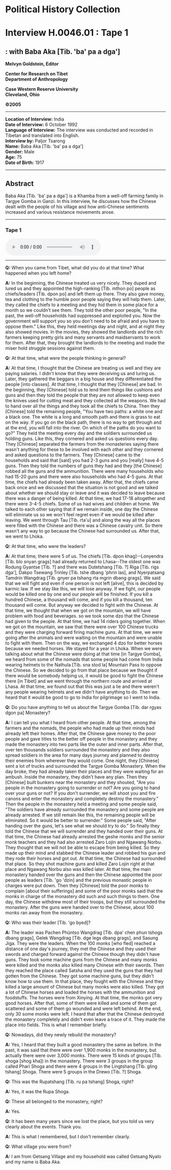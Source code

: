 # Political History Collection  
# Interview H.0046.01 : Tape 1  
##  : with Baba Aka [Tib. 'ba' pa a dga']   


**Melvyn Goldstein, Editor**  

**Center for Research on Tibet**  
**Department of Anthropology**  

**Case Western Reserve University**  
**Cleveland, Ohio**  

**©2005**  

---  
**Location of Interview:** India  
**Date of Interview:** 6 October 1992  
**Language of Interview:** The interview was conducted and recorded in Tibetan and translated into English.  
**Interview by:** Paljor Tsarong  
**Name:** Baba Aka [Tib. 'ba' pa a dga']  
**Gender:** Male  
**Age:** 75  
**Date of Birth:** 1917  
  
---  
## Abstract  

 Baba Aka [Tib. 'ba' pa a dga'] is a Khamba from a well-off farming family in Targye Gomba in Ganzi. In this interview, he discusses how the Chinese dealt with the people of his village and how anti-Chinese sentiments increased and various resistance movements arose. 
  
---
### Tape 1  

<audio controls>
<source src="https://tile.loc.gov/storage-services/service/asian/asiantoha/H_0046_01/H_0046_01.mp3" type="audio/mp3">
Your browser does not support the audio element.
</audio>  

---

**Q:**  When you came from Tibet, what did you do at that time? What happened when you left home?   

**A:**  In the beginning, the Chinese treated us very nicely. They duped and lured us and they appointed the high-ranking [Tib. mthon po] people as chiefs/leaders [Tib. dpon po] and left them up there. They also gave money, tea and clothing to the humble poor people saying they will help them. Later, they called the chiefs to a meeting and they hid them in some place for a month so we couldn't see them. They told the other poor people, "In the past, the well-off households had suppressed and exploited you. Now the government will support you so you don't need to be afraid and you have to oppose them." Like this, they held meetings day and night, and at night they also showed movies. In the movies, they showed the landlords and the rich farmers keeping pretty girls and many servants and maidservants to work for them. After that, they brought the landlords to the meeting and made the miser hold struggle sessions against them.   

**Q:**  At that time, what were the people thinking in general?   

**A:**  At that time, I thought that the Chinese are treating us well and they are paying salaries. I didn't know that they were deceiving us and luring us. Later, they gathered the beggars in a big house and they differentiated the people [into classes]. At that time, I thought that they [Chinese] are bad. In the beginning, they [Chinese] told us to lend them things like cushions and guns and then they told the people that they are not allowed to keep even the knives used for cutting meat and they collected all the weapons. We had to hand over all the things and they took all the chiefs to China. Then they [Chinese] told the remaining people, "You have two paths: a white one and a black one. The white is a long and smooth path and there is grass to eat on the way. If you go on the black path, there is no way to get through and at the end, you will fall into the river. On which of the paths do you want to go?" They held the meeting every day and the soldiers surrounded us holding guns. Like this, they cornered and asked us questions every day. They [Chinese] separated the farmers from the monasteries saying there wasn't anything for these to be involved with each other and they cornered and asked questions to the farmers. They [Chinese] came to the households and said that [said] you had 2-3 guns and you [really] have 4-5 guns. Then they told the numbers of guns they had and they [the Chinese] robbed all the guns and the ammunition. There were many households who had 15-20 guns and there were also households who had 4-5 guns. At that time, the chiefs had already been taken away. After that, the chiefs came back once and we discussed that the situation is not good and we talked about whether we should stay or leave and it was decided to leave because there was a danger of being killed. At that time, we had 17-18 altogether and there were 3-4-5 chiefs. Some of us had wives and children at home. We talked to each other saying that if we remain inside, one day the Chinese will eliminate us so we won't feel regret even if we would be killed after leaving. We went through Tau [Tib. rta'u] and along the way all the places were filled with the Chinese and there was a Chinese cavalry unit. So there wasn't any way to go because the Chinese had surrounded us. After that, we went to Lhoka.   

**Q:**  At that time, who were the leaders?   

**A:**  At that time, there were 5 of us. The chiefs [Tib. dpon khag]--Lonyendra [Tib. blo snyan grags] had already returned to Lhasa--The oldest one was Rodung Gyantse [Tib. ?] and there was Dutetshang [Tib. ?] Riga [Tib. rigs dga'], Dakpo Tsewang Trinley [Tib. tshe dbang 'phrin las], and Nyerpatsang Tamdrin Wangdrag [Tib. gnyer pa tshang rta mgrin dbang grags]. We said that we will fight and even if one person is not left [alive], this is decided by karmic law. If we stay like this, we will lose anyway. If we fight, our people would be killed one by one and our people will be finished. If you kill a hundred Chinese, a thousand will come, and if you kill a thousand, ten thousand will come. But anyway we decided to fight with the Chinese. At that time, we thought that when we got on the mountain, we will have problem with food and beverages. so we took some dzo that the Chinese had given to the people. At that time, we had 14 riders going together. When we got on the mountain, we saw that there were over 100 Chinese trucks and they were charging forward firing machine guns. At that time, we were going after the animals and were waiting on the mountain and were unable to fight with them. Then on the way, we exchanged 4 dzo for better horses because we needed horses. We stayed for a year in Lhoka. When we were talking about what the Chinese were doing at that time [in Targye Gomba], we heard from some of the nomads that some people had come from India wearing helmets to the Nathula [Tib. sna stod la] Mountain Pass to oppose the Chinese. So we decided to go from that place because we thought if there would be somebody helping us, it would be good to fight the Chinese there [in Tibet] and we went through the northern route and arrived at Lhasa. At that time, we found out that this was just a lie and there weren't any people wearing helmets and we didn't have anything to do. Then we heard that it would be good to go to India for pilgrimage so I went to India.   

**Q:**  Do you have anything to tell us about the Targye Gomba [Tib. dar rgyas dgon pa] Monastery?   

**A:**  I can tell you what I heard from other people. At that time, among the farmers and the nomads, the people who had made up their minds had already left their homes. After that, the Chinese gave money to the poor people and gave titles to the better off people in the monastery and they made the monastery into two parts like the outer and inner parts. After that, over ten thousands soldiers surrounded the monastery and they also spread soldiers in the area for many days journey and planned to destroy their enemies from wherever they would come. One night, they [Chinese] sent a lot of trucks and surrounded the Targye Gomba Monastery. When the day broke, they had already taken their places and they were waiting for an ambush. Inside the monastery, they didn't have any plan. Then they [Chinese] built bunkers near the monastery and they shouted, "Are you people in the monastery going to surrender or not? Are you going to hand over your guns or not? If you don't surrender, we will shoot you and fire canons and enter the monastery and completely destroy the monastery." Then the people in the monastery held a meeting and some people said, "The soldiers have already surrounded the monastery and some people are already arrested. If we still remain like this, the remaining people will be eliminated. So it would be better to surrender." Some people said, "After handing over the guns, let's see what we should try to do." So finally they told the Chinese that we will surrender and they handed over their guns. At that time, the Chinese had already arrested the geshe monks and the senior monk teachers and they had also arrested Zaro Lojin and Ngawang Norbu. They thought that we will not be able to escape from being killed. So they made up their mind and stabbed the Chinese leader and robbed his gun and they rode their horses and got out. At that time, the Chinese had surrounded that place. So they shot machine guns and killed Zaro Lojin right at that place and Ngawang Norbu also was killed later. At that time, the main monastery handed over the guns and then the Chinese appointed the poor people as leaders [Tib. 'go 'dzin] and the previous monastic people in charges were put down. Then they [Chinese] told the poor monks to complain [about their sufferings] and some of the poor monks said that the monks in charge of the monastery did such and such things to them. One day, the Chinese withdrew most of their troops, but they still surrounded the monastery. After the guns were handed over to the Chinese, about 100 monks ran away from the monastery.   

**Q:**  Who was their leader [Tib. 'go byed]?   

**A:**  The leader was Pachen Phüntso Wangdrag [Tib. dpa' chen phun tshogs dbang grags], Gelek Wangdrag [Tib. dge legs dbang grags], and Sasung Jiga. They were the leaders. When the 100 monks [who fled] reached a distance of one day's journey, they met the Chinese and they used their swords and charged forward against the Chinese though they didn't have guns. They took some machine guns from the Chinese and many monks were killed and the monks also killed many Chinese with their swords. Then they reached the place called Satsha and they used the guns that they had gotten from the Chinese. They got some machine guns, but they didn't know how to use them. In that place, they fought with the Chinese and they killed a large amount of Chinese but many monks were also killed. They got a lot of Chinese horses and loaded the horses with the ammunition and foodstuffs. The horses were from Xinying. At that time, the monks got very good horses. After that, some of them were killed and some of them got scattered and some of them go wounded and were left behind. At the end, only 30 some monks were left. I heard that after that the Chinese destroyed the monastery completely and didn't even leave a trace of it. They made the place into fields. This is what I remember briefly.   

**Q:**  Nowadays, did they newly rebuild the monastery?   

**A:**  Yes, I heard that they built a good monastery the same as before. In the past, it was said that there were over 1,900 monks in the monastery, but actually there were over 3,000 monks. There were 15 kinds of groups [Tib. shoga [shog kha]) in the monastery. There were 3 groups in the group called Phari Shoga and there were 4 groups in the Lingtshang [Tib. gling tshang] Shoga. There were 5 groups in the Drewo [Tib. ?] Shoga.   

**Q:**  This was the Rupatshang [Tib. ru pa tshang] Shoga, right?   

**A:**  Yes, it was the Rupa Shoga.   

**Q:**  These all belonged to the monastery, right?   

**A:**  Yes.   

**Q:**  It has been many years since we lost the place, but you told us very clearly about the events. Thank you.   

**A:**  This is what I remembered, but I don't remember clearly.   

**Q:**  What village you were from?   

**A:**  I am from Getsang Village and my household was called Getsang Nyalo and my name is Baba Aka.   

